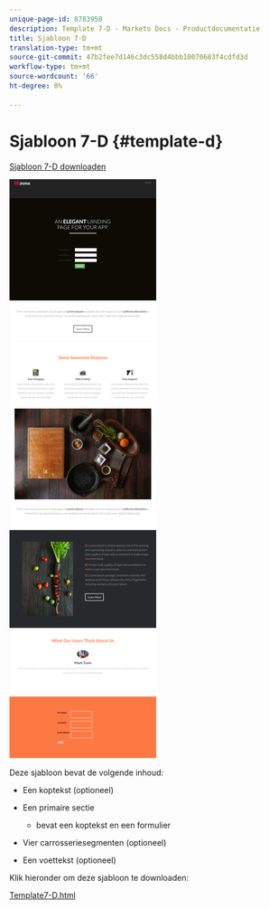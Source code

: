```yaml
---
unique-page-id: 8783950
description: Template 7-D - Marketo Docs - Productdocumentatie
title: Sjabloon 7-D
translation-type: tm+mt
source-git-commit: 47b2fee7d146c3dc558d4bbb10070683f4cdfd3d
workflow-type: tm+mt
source-wordcount: '66'
ht-degree: 0%

---
```



# Sjabloon 7-D {#template-d}

[Sjabloon 7-D downloaden](http://docs.marketo.com/download/attachments/8783950/template-7d.html?version=1&amp;modificationdate=1437693396000&amp;api=v2)

![](assets/image2015-7-29-15-3a5-3a39.png)

Deze sjabloon bevat de volgende inhoud:

* Een koptekst (optioneel)
* Een primaire sectie

   * bevat een koptekst en een formulier

* Vier carrosseriesegmenten (optioneel)
* Een voettekst (optioneel)

Klik hieronder om deze sjabloon te downloaden:

[Template7-D.html](http://docs.marketo.com/download/attachments/8783950/template-7d.html?version=1&amp;modificationdate=1437693396000&amp;api=v2)
